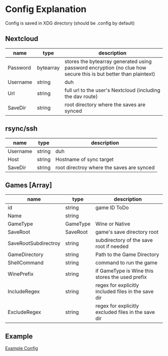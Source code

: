 # Config Explanation

Config is saved in XDG directory (should be .config by default)

## Nextcloud

|name|type|description|
|----|----|-----------|
|Password|bytearray|stores the bytearray generated using password encryption (no clue how secure this is but better than plaintext)|
|Username|string|duh|
|Url|string|full url to the user's Nextcloud (including the dav route)|
|SaveDir|string|root directory where the saves are synced|

## rsync/ssh
|name|type|description|
|----|----|-----------|
|Username|string|duh|
|Host|string|Hostname of sync target|
|SaveDir|string|root directroy where the saves are synced|

## Games [Array]

|name|type|description|
|----|----|-----------|
|id|string|game ID ToDo|
|Name|string||
|GameType|GameType|Wine or Native|
|SaveRoot|SaveRoot|game's save directory root|
|SaveRootSubdirectroy|string|subdirectory of the save root if needed|
|GameDirectory|string|Path to the Game Directory|
|ShellCommand|string|command to run the game|
|WinePrefix|string|if GameType is Wine this stores the used prefix|
|IncludeRegex|string|regex for explicitly included files in the save dir|
|ExcludeRegex|string|regex for explicitly excluded files in the save dir|


## Example
[Example Config]()
